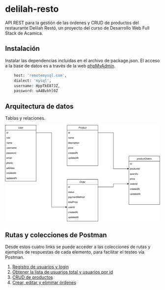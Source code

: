 # delilah-resto

API REST para la gestión de las órdenes y CRUD de productos del restaurante Delilah Restó, un proyecto del curso de Desarrollo Web Full Stack de Acamica. 

## Instalación

Instalar las dependencias incluidas en el archivo de package.json. El acceso a la base de datos es a través de la web [phpMyAdmin](https://remotemysql.com/phpmyadmin/).

```bash
    host: 'remotemysql.com',
    dialect: 'mysql',
    username: HppTkE87JZ,
    password: uA4Bvkhl0Z
```

## Arquitectura de datos

Tablas y relaciones.

<img>![Tabla de datos](/Delilah.svg)</img>


## Rutas y colecciones de Postman

Desde estos cuatro links se puede acceder a las colecciones de rutas y ejemplos de respuestas de cada elemento, para facilitar el testeo vía Postman.

1) [Registro de usuarios y login](https://www.getpostman.com/collections/abb41e8a9e328467ee8d)
2) [Obtener la lista de usuarios total y usuarios por id](https://www.getpostman.com/collections/66976a5b5352ff1d1153)
3) [CRUD de productos](https://www.getpostman.com/collections/83c6d27104f77da43bab)
4) [Crear, editar y eliminar órdenes](https://www.getpostman.com/collections/b205932cea5a01fd6f24)
